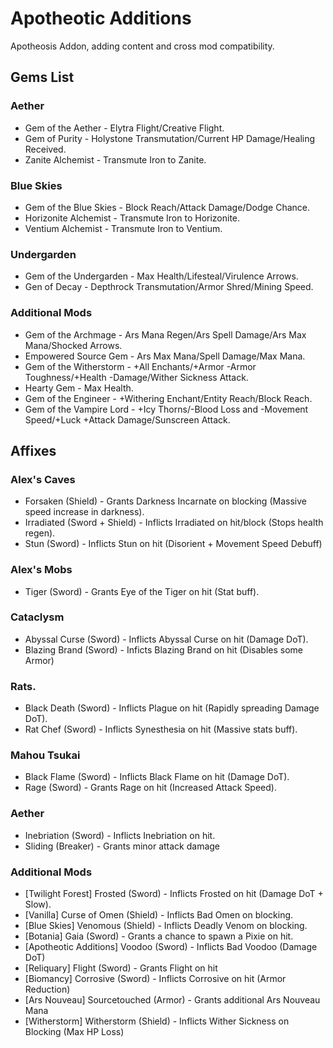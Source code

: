# Apotheotic Additions
Apotheosis Addon, adding content and cross mod compatibility.

## Gems List
### __Aether__
- Gem of the Aether - Elytra Flight/Creative Flight.
- Gem of Purity - Holystone Transmutation/Current HP Damage/Healing Received.
- Zanite Alchemist - Transmute Iron to Zanite.

### __Blue Skies__
- Gem of the Blue Skies - Block Reach/Attack Damage/Dodge Chance.
- Horizonite Alchemist - Transmute Iron to Horizonite.
- Ventium Alchemist - Transmute Iron to Ventium.

### __Undergarden__
- Gem of the Undergarden - Max Health/Lifesteal/Virulence Arrows.
- Gen of Decay - Depthrock Transmutation/Armor Shred/Mining Speed.

### __Additional Mods__
- Gem of the Archmage - Ars Mana Regen/Ars Spell Damage/Ars Max Mana/Shocked Arrows.
- Empowered Source Gem - Ars Max Mana/Spell Damage/Max Mana.
- Gem of the Witherstorm - +All Enchants/+Armor  -Armor Toughness/+Health -Damage/Wither Sickness Attack.
- Hearty Gem - Max Health.
- Gem of the Engineer - +Withering Enchant/Entity Reach/Block Reach.
- Gem of the Vampire Lord - +Icy Thorns/-Blood Loss and -Movement Speed/+Luck +Attack Damage/Sunscreen Attack.
## Affixes
### __Alex's Caves__
- Forsaken (Shield) - Grants Darkness Incarnate on blocking (Massive speed increase in darkness).
- Irradiated (Sword + Shield) - Inflicts Irradiated on hit/block (Stops health regen).
- Stun (Sword) - Inflicts Stun on hit (Disorient + Movement Speed Debuff)
### __Alex's Mobs__
- Tiger (Sword) - Grants Eye of the Tiger on hit (Stat buff).
### __Cataclysm__
- Abyssal Curse (Sword) - Inflicts Abyssal Curse on hit (Damage DoT).
- Blazing Brand (Sword) - Inficts Blazing Brand on hit (Disables some Armor)
### __Rats__.
- Black Death (Sword) - Inflicts Plague on hit (Rapidly spreading Damage DoT).
- Rat Chef (Sword) -  Inflicts Synesthesia on hit (Massive stats buff).
### __Mahou Tsukai__
- Black Flame (Sword) - Inflicts Black Flame on hit (Damage DoT).
- Rage (Sword) - Grants Rage on hit (Increased Attack Speed).
### __Aether__
- Inebriation (Sword) - Inflicts Inebriation on hit.
- Sliding (Breaker) - Grants minor attack damage
### __Additional Mods__
- [Twilight Forest] Frosted (Sword) - Inflicts Frosted on hit (Damage DoT + Slow).
- [Vanilla] Curse of Omen (Shield) - Inflicts Bad Omen on blocking.
- [Blue Skies] Venomous (Shield) - Inflicts Deadly Venom on blocking.
- [Botania] Gaia (Sword) - Grants a chance to spawn a Pixie on hit.
- [Apotheotic Additions] Voodoo (Sword) - Inflicts Bad Voodoo (Damage DoT)
- [Reliquary] Flight (Sword) - Grants Flight on hit
- [Biomancy] Corrosive (Sword) - Inflicts Corrosive on hit (Armor Reduction)
- [Ars Nouveau] Sourcetouched (Armor) - Grants additional Ars Nouveau Mana
- [Witherstorm] Witherstorm (Shield) - Inflicts Wither Sickness on Blocking (Max HP Loss)
